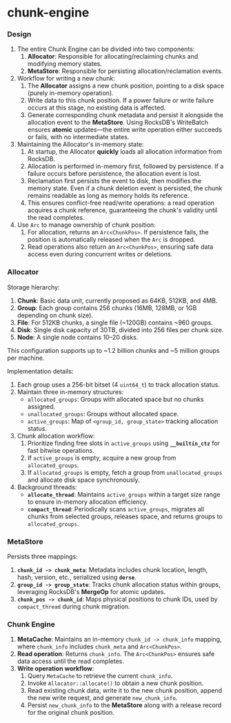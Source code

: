 # chunk-engine

### Design

1. The entire Chunk Engine can be divided into two components:
   1. **Allocator**: Responsible for allocating/reclaiming chunks and modifying memory states.
   2. **MetaStore**: Responsible for persisting allocation/reclamation events.
2. Workflow for writing a new chunk:
   1. The **Allocator** assigns a new chunk position, pointing to a disk space (purely in-memory operation).
   2. Write data to this chunk position. If a power failure or write failure occurs at this stage, no existing data is affected.
   3. Generate corresponding chunk metadata and persist it alongside the allocation event to the **MetaStore**. Using RocksDB's WriteBatch ensures **atomic** updates—the entire write operation either succeeds or fails, with no intermediate states.
3. Maintaining the Allocator's in-memory state:
   1. At startup, the Allocator **quickly** loads all allocation information from RocksDB.
   2. Allocation is performed in-memory first, followed by persistence. If a failure occurs before persistence, the allocation event is lost.
   3. Reclamation first persists the event to disk, then modifies the memory state. Even if a chunk deletion event is persisted, the chunk remains readable as long as memory holds its reference.
   4. This ensures conflict-free read/write operations: a read operation acquires a chunk reference, guaranteeing the chunk's validity until the read completes.
4. Use `Arc` to manage ownership of chunk position:
   1. For allocation, returns an `Arc<ChunkPos>`. If persistence fails, the position is automatically released when the `Arc` is dropped.
   2. Read operations also return an `Arc<ChunkPos>`, ensuring safe data access even during concurrent writes or deletions.

### Allocator

Storage hierarchy:

1. **Chunk**: Basic data unit, currently proposed as 64KB, 512KB, and 4MB.
2. **Group**: Each group contains 256 chunks (16MB, 128MB, or 1GB depending on chunk size).
3. **File**: For 512KB chunks, a single file (~120GB) contains ~960 groups.
4. **Disk**: Single disk capacity of 30TB, divided into 256 files per chunk size.
5. **Node**: A single node contains 10–20 disks.

This configuration supports up to ~1.2 billion chunks and ~5 million groups per machine.

Implementation details:
1. Each group uses a 256-bit bitset (4 `uint64_t`) to track allocation status.
2. Maintain three in-memory structures:
   - `allocated_groups`: Groups with allocated space but no chunks assigned.
   - `unallocated_groups`: Groups without allocated space.
   - `active_groups`: Map of `<group_id, group_state>` tracking allocation status.
3. Chunk allocation workflow:
   1. Prioritize finding free slots in `active_groups` using **`__builtin_ctz`** for fast bitwise operations.
   2. If `active_groups` is empty, acquire a new group from `allocated_groups`.
   3. If `allocated_groups` is empty, fetch a group from `unallocated_groups` and allocate disk space synchronously.
4. Background threads:
   - **`allocate_thread`**: Maintains `active_groups` within a target size range to ensure in-memory allocation efficiency.
   - **`compact_thread`**: Periodically scans `active_groups`, migrates all chunks from selected groups, releases space, and returns groups to `allocated_groups`.

### MetaStore

Persists three mappings:
1. **`chunk_id -> chunk_meta`**: Metadata includes chunk location, length, hash, version, etc., serialized using **`derse`**.
2. **`group_id -> group_state`**: Tracks chunk allocation status within groups, leveraging RocksDB's **MergeOp** for atomic updates.
3. **`chunk_pos -> chunk_id`**: Maps physical positions to chunk IDs, used by `compact_thread` during chunk migration.

### Chunk Engine

1. **MetaCache**: Maintains an in-memory `chunk_id -> chunk_info` mapping, where `chunk_info` includes `chunk_meta` and `Arc<ChunkPos>`.
2. **Read operation**: Returns `chunk_info`. The `Arc<ChunkPos>` ensures safe data access until the read completes.
3. **Write operation workflow**:
   1. Query `MetaCache` to retrieve the current `chunk_info`.
   2. Invoke `Allocator::allocate()` to obtain a new chunk position.
   3. Read existing chunk data, write it to the new chunk position, append the new write request, and generate `new_chunk_info`.
   4. Persist `new_chunk_info` to the **MetaStore** along with a release record for the original chunk position.
